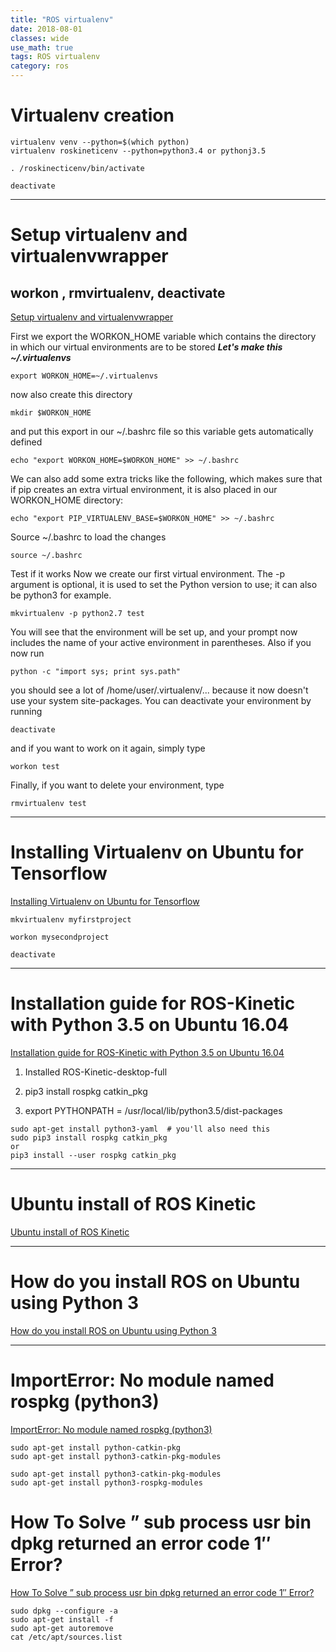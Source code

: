```yaml
---
title: "ROS virtualenv"
date: 2018-08-01
classes: wide
use_math: true
tags: ROS virtualenv 
category: ros
---
```


# Virtualenv creation
```shell
virtualenv venv --python=$(which python)
virtualenv roskineticenv --python=python3.4 or pythonj3.5

. /roskinecticenv/bin/activate

deactivate
```
- - - 

# Setup virtualenv and virtualenvwrapper
## workon , rmvirtualenv, deactivate

[Setup virtualenv and virtualenvwrapper](https://askubuntu.com/questions/244641/how-to-set-up-and-use-a-virtual-python-environment-in-ubuntu)

First we export the WORKON_HOME variable which contains the directory in which our virtual environments are to be stored
***Let's make this ~/.virtualenvs***


```
export WORKON_HOME=~/.virtualenvs
```

now also create this directory

```
mkdir $WORKON_HOME
```
and put this export in our ~/.bashrc file so this variable gets automatically defined
```
echo "export WORKON_HOME=$WORKON_HOME" >> ~/.bashrc
```
We can also add some extra tricks like the following, which makes sure that if pip creates an extra virtual environment, it is also placed in our WORKON_HOME directory:
```
echo "export PIP_VIRTUALENV_BASE=$WORKON_HOME" >> ~/.bashrc 
```
Source ~/.bashrc to load the changes
```
source ~/.bashrc
```
Test if it works
Now we create our first virtual environment. The -p argument is optional, it is used to set the Python version to use; it can also be python3 for example.
```
mkvirtualenv -p python2.7 test
```
You will see that the environment will be set up, and your prompt now includes the name of your active environment in parentheses. Also if you now run
```
python -c "import sys; print sys.path"
```
you should see a lot of /home/user/.virtualenv/... because it now doesn't use your system site-packages.
You can deactivate your environment by running
```
deactivate
```
and if you want to work on it again, simply type
```
workon test
```
Finally, if you want to delete your environment, type
```
rmvirtualenv test
```
- - - 

# Installing Virtualenv on Ubuntu for Tensorflow
[Installing Virtualenv on Ubuntu for Tensorflow](http://www.pradeepadiga.me/blog/2017/03/24/installing-virtualenv-on-ubuntu-for-tensorflow/)

```
mkvirtualenv myfirstproject

workon mysecondproject

deactivate
```

- - -

# Installation guide for ROS-Kinetic with Python 3.5 on Ubuntu 16.04
[Installation guide for ROS-Kinetic with Python 3.5 on Ubuntu 16.04](https://stackoverflow.com/questions/49758578/installation-guide-for-ros-kinetic-with-python-3-5-on-ubuntu-16-04)

1) Installed ROS-Kinetic-desktop-full

2) pip3 install rospkg catkin_pkg

3) export PYTHONPATH = /usr/local/lib/python3.5/dist-packages
```
sudo apt-get install python3-yaml  # you'll also need this
sudo pip3 install rospkg catkin_pkg
or
pip3 install --user rospkg catkin_pkg
```

- - -

# Ubuntu install of ROS Kinetic
[Ubuntu install of ROS Kinetic](http://wiki.ros.org/kinetic/Installation/Ubuntu)

- - -

# How do you install ROS on Ubuntu using Python 3
[How do you install ROS on Ubuntu using Python 3](https://www.reddit.com/r/robotics/comments/3d48au/how_do_you_install_ros_on_ubuntu_using_python_3/)

- - - 

# ImportError: No module named rospkg (python3) 
[ImportError: No module named rospkg (python3) ](https://answers.ros.org/question/245967/importerror-no-module-named-rospkg-python3-solved/)

```
sudo apt-get install python-catkin-pkg
sudo apt-get install python3-catkin-pkg-modules

sudo apt-get install python3-catkin-pkg-modules
sudo apt-get install python3-rospkg-modules
```

# How To Solve ” sub process usr bin dpkg returned an error code 1″ Error?
[How To Solve ” sub process usr bin dpkg returned an error code 1″ Error?](https://www.poftut.com/solve-sub-process-usr-bin-dpkg-returned-error-code-1-error/)

```
sudo dpkg --configure -a
sudo apt-get install -f
sudo apt-get autoremove
cat /etc/apt/sources.list
```